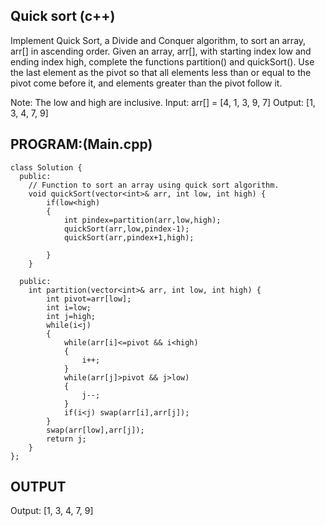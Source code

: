 ## Quick sort (c++)
Implement Quick Sort, a Divide and Conquer algorithm, to sort an array, arr[] in ascending order. Given an array, arr[], with starting index low and ending index high, complete the functions partition() and quickSort(). Use the last element as the pivot so that all elements less than or equal to the pivot come before it, and elements greater than the pivot follow it.

Note: The low and high are inclusive.
Input: arr[] = [4, 1, 3, 9, 7]
Output: [1, 3, 4, 7, 9]

## PROGRAM:(Main.cpp)
```
class Solution {
  public:
    // Function to sort an array using quick sort algorithm.
    void quickSort(vector<int>& arr, int low, int high) {
        if(low<high)
        {
            int pindex=partition(arr,low,high);
            quickSort(arr,low,pindex-1);
            quickSort(arr,pindex+1,high);
            
        }
    }

  public:
    int partition(vector<int>& arr, int low, int high) {
        int pivot=arr[low];
        int i=low;
        int j=high;
        while(i<j)
        {
            while(arr[i]<=pivot && i<high)
            {
                i++;
            }
            while(arr[j]>pivot && j>low)
            {
                j--;
            }
            if(i<j) swap(arr[i],arr[j]);
        }
        swap(arr[low],arr[j]);
        return j;
    }
};
```

## OUTPUT
Output: [1, 3, 4, 7, 9]
